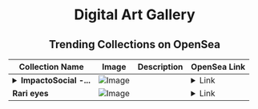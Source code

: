 <div align="center">

# Digital Art Gallery

## Trending Collections on OpenSea

| Collection Name                       | Image                                                                                     | Description                       | OpenSea Link                                                                                          |
|---------------------------------------|-------------------------------------------------------------------------------------------|-----------------------------------|--------------------------------------------------------------------------------------------------------|
| **<details><summary>ImpactoSocial -...</summary>ImpactoSocial - Free member</details>** | ![Image](https://raw.seadn.io/files/32f0aad444e18ebb385bb8680fba2ff9.svg?w=200&auto=format) |  | <details><summary>Link</summary>[ImpactoSocial - Free member](https://opensea.io/collection/impactosocial-free-member)</details> |
| **Rari eyes** | ![Image](https://i.seadn.io/s/raw/files/ffbb74406d6ab6695f6ff7546e3ead6c.jpg?w=500&auto=format?w=200&auto=format) |  | <details><summary>Link</summary>[Rari eyes](https://opensea.io/collection/rari-eyes)</details> |

</div>